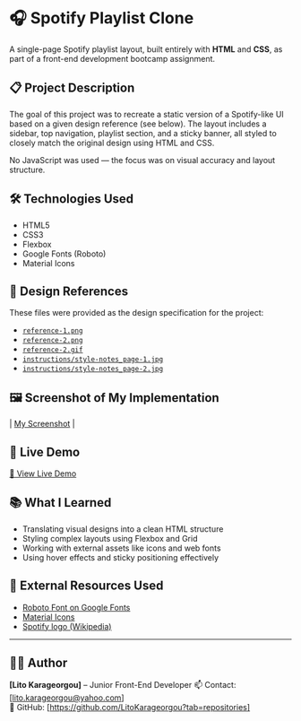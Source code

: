 # 🎧 Spotify Playlist Clone

A single-page Spotify playlist layout, built entirely with **HTML** and **CSS**, as part of a front-end development bootcamp assignment.

## 📋 Project Description

The goal of this project was to recreate a static version of a Spotify-like UI based on a given design reference (see below). The layout includes a sidebar, top navigation, playlist section, and a sticky banner, all styled to closely match the original design using HTML and CSS.

No JavaScript was used — the focus was on visual accuracy and layout structure.

## 🛠️ Technologies Used

- HTML5
- CSS3
- Flexbox
- Google Fonts (Roboto)
- Material Icons

## 🎨 Design References

These files were provided as the design specification for the project:

- [`reference-1.png`](./instructions/reference-1.png)
- [`reference-2.png`](./instructions//reference-2.png)
- [`reference-2.gif`](./instructions//reference-3.gif)
- [`instructions/style-notes_page-1.jpg`](./instructions/style-notes_page-1.jpg)
- [`instructions/style-notes_page-2.jpg`](./instructions/style-notes_page-2.jpg)

## 🖼️ Screenshot of My Implementation

| [My Screenshot](./my-screenshot.png) |


## 🚀 Live Demo

[🔗 View Live Demo](https://spotify-playlist-clone-project.netlify.app)


## 📚 What I Learned

- Translating visual designs into a clean HTML structure
- Styling complex layouts using Flexbox and Grid
- Working with external assets like icons and web fonts
- Using hover effects and sticky positioning effectively


## 🧩 External Resources Used

- [Roboto Font on Google Fonts](https://fonts.google.com/specimen/Roboto)
- [Material Icons](https://fonts.google.com/icons)
- [Spotify logo (Wikipedia)](https://en.m.wikipedia.org/wiki/File:Spotify_logo_without_text.svg)

---

## 👩‍💻 Author

**[Lito Karageorgou]** – Junior Front-End Developer 
📫 Contact: [lito.karageorgou@yahoo.com]  
🔗 GitHub: [https://github.com/LitoKarageorgou?tab=repositories]


